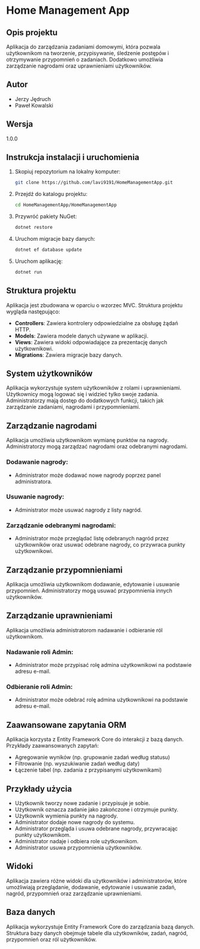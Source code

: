 # Home Management App

## Opis projektu
Aplikacja do zarządzania zadaniami domowymi, która pozwala użytkownikom na tworzenie, przypisywanie, śledzenie postępów i otrzymywanie przypomnień o zadaniach. Dodatkowo umożliwia zarządzanie nagrodami oraz uprawnieniami użytkowników.

## Autor
- Jerzy Jędruch
- Paweł Kowalski

## Wersja
1.0.0

## Instrukcja instalacji i uruchomienia
1. Skopiuj repozytorium na lokalny komputer:
    ```bash
    git clone https://github.com/lavi9191/HomeManagementApp.git
    ```
2. Przejdź do katalogu projektu:
    ```bash
    cd HomeManagementApp/HomeManagementApp
    ```
3. Przywróć pakiety NuGet:
    ```bash
    dotnet restore
    ```
4. Uruchom migracje bazy danych:
    ```bash
    dotnet ef database update
    ```
5. Uruchom aplikację:
    ```bash
    dotnet run
    ```

## Struktura projektu
Aplikacja jest zbudowana w oparciu o wzorzec MVC. Struktura projektu wygląda następująco:
- **Controllers**: Zawiera kontrolery odpowiedzialne za obsługę żądań HTTP.
- **Models**: Zawiera modele danych używane w aplikacji.
- **Views**: Zawiera widoki odpowiadające za prezentację danych użytkownikowi.
- **Migrations**: Zawiera migracje bazy danych.

## System użytkowników
Aplikacja wykorzystuje system użytkowników z rolami i uprawnieniami. Użytkownicy mogą logować się i widzieć tylko swoje zadania. Administratorzy mają dostęp do dodatkowych funkcji, takich jak zarządzanie zadaniami, nagrodami i przypomnieniami.

## Zarządzanie nagrodami
Aplikacja umożliwia użytkownikom wymianę punktów na nagrody. Administratorzy mogą zarządzać nagrodami oraz odebranymi nagrodami. 
### Dodawanie nagrody:
- Administrator może dodawać nowe nagrody poprzez panel administratora.
### Usuwanie nagrody:
- Administrator może usuwać nagrody z listy nagród.
### Zarządzanie odebranymi nagrodami:
- Administrator może przeglądać listę odebranych nagród przez użytkowników oraz usuwać odebrane nagrody, co przywraca punkty użytkownikowi.

## Zarządzanie przypomnieniami
Aplikacja umożliwia użytkownikom dodawanie, edytowanie i usuwanie przypomnień. Administratorzy mogą usuwać przypomnienia innych użytkowników.

## Zarządzanie uprawnieniami
Aplikacja umożliwia administratorom nadawanie i odbieranie ról użytkownikom.
### Nadawanie roli Admin:
- Administrator może przypisać rolę admina użytkownikowi na podstawie adresu e-mail.
### Odbieranie roli Admin:
- Administrator może odebrać rolę admina użytkownikowi na podstawie adresu e-mail.

## Zaawansowane zapytania ORM
Aplikacja korzysta z Entity Framework Core do interakcji z bazą danych. Przykłady zaawansowanych zapytań:
- Agregowanie wyników (np. grupowanie zadań według statusu)
- Filtrowanie (np. wyszukiwanie zadań według daty)
- Łączenie tabel (np. zadania z przypisanymi użytkownikami)

## Przykłady użycia
- Użytkownik tworzy nowe zadanie i przypisuje je sobie.
- Użytkownik oznacza zadanie jako zakończone i otrzymuje punkty.
- Użytkownik wymienia punkty na nagrody.
- Administrator dodaje nowe nagrody do systemu.
- Administrator przegląda i usuwa odebrane nagrody, przywracając punkty użytkownikom.
- Administrator nadaje i odbiera role użytkownikom.
- Administrator usuwa przypomnienia użytkowników.

## Widoki
Aplikacja zawiera różne widoki dla użytkowników i administratorów, które umożliwiają przeglądanie, dodawanie, edytowanie i usuwanie zadań, nagród, przypomnień oraz zarządzanie uprawnieniami.

## Baza danych
Aplikacja wykorzystuje Entity Framework Core do zarządzania bazą danych. Struktura bazy danych obejmuje tabele dla użytkowników, zadań, nagród, przypomnień oraz ról użytkowników.
